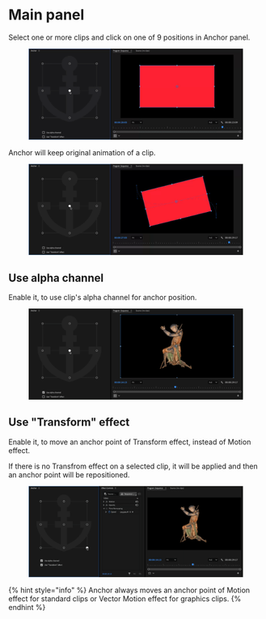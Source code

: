 # Main panel

Select one or more clips and click on one of 9 positions in Anchor panel.

<figure><img src="../../.gitbook/assets/Anchor_move.gif" alt=""><figcaption></figcaption></figure>

Anchor will keep original animation of a clip.

<figure><img src="../../.gitbook/assets/Anchor_animation.gif" alt=""><figcaption></figcaption></figure>

## Use alpha channel

Enable it, to use clip's alpha channel for anchor position.

<figure><img src="../../.gitbook/assets/Anchor_alpha.gif" alt=""><figcaption></figcaption></figure>

## Use "Transform" effect

Enable it, to move an anchor point of Transform effect, instead of Motion effect.

If there is no Transfrom effect on a selected clip, it will be applied and then an anchor point will be repositioned.

<figure><img src="../../.gitbook/assets/Anchor_transform.gif" alt=""><figcaption></figcaption></figure>

{% hint style="info" %}
Anchor always moves an anchor point of Motion effect for standard clips or Vector Motion effect for graphics clips.
{% endhint %}
